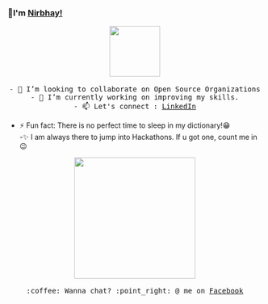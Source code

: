### 👋I'm [Nirbhay!](https://nirbhay007.github.io/my-website)
<p align="center">
  <img src="https://media.giphy.com/media/bcKmIWkUMCjVm/giphy.gif" width="100px">
 <br><br>
 <samp>
  - 👯 I’m looking to collaborate on Open Source Organizations <br>
  - 🔭 I’m currently working on improving my skills. <br>
  - 📫 Let's connect : <a href="https://www.linkedin.com/in/nirbhay-singh-349aba12a/">LinkedIn</a> <br>

   - ⚡ Fun fact: There is no perfect time to sleep in my dictionary!:grin:<br>
   -:sparkles: I am always there to jump into Hackathons. If u got one, count me in:wink:
 </samp>
</p>
<p align="center">
 <img src="https://media.giphy.com/media/fAnzw6YK33jMwzp5wp/giphy.gif" width="240px" align="center">
 <samp>
  <br><br>:coffee: Wanna chat? :point_right: @ me on <a href="https://www.facebook.com/NirbhaySingh01/">Facebook</a>
 </samp>
</p>
